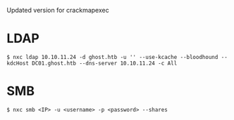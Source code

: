 Updated version for crackmapexec
# LDAP
``` shell-session
$ nxc ldap 10.10.11.24 -d ghost.htb -u '' --use-kcache --bloodhound --kdcHost DC01.ghost.htb --dns-server 10.10.11.24 -c All
```
# SMB
```shell-session
$ nxc smb <IP> -u <username> -p <password> --shares
```